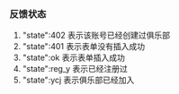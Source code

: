 ### 反馈状态
1. "state":402 表示该账号已经创建过俱乐部
2. "state":401 表示表单没有插入成功
3. "state":ok 表示表单插入成功
4. "state":reg_y 表示已经注册过
5. "state":ycj 表示俱乐部已经加入

